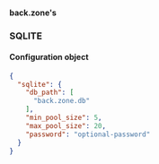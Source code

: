 #### back.zone's

### SQLITE

#### Configuration object

```json
{
  "sqlite": {
    "db_path": [
      "back.zone.db"
    ],
    "min_pool_size": 5,
    "max_pool_size": 20,
    "password": "optional-password"
  }
}
```
